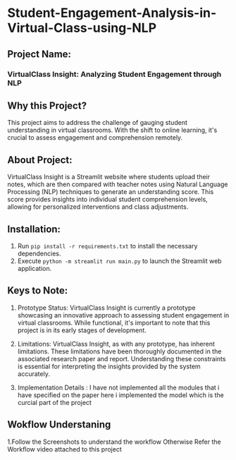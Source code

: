 # Student-Engagement-Analysis-in-Virtual-Class-using-NLP

## Project Name: 
### VirtualClass Insight: Analyzing Student Engagement through NLP

## Why this Project?
This project aims to address the challenge of gauging student understanding in virtual classrooms. With the shift to online learning, it's crucial to assess engagement and comprehension remotely.

## About Project:
VirtualClass Insight is a Streamlit website where students upload their notes, which are then compared with teacher notes using Natural Language Processing (NLP) techniques to generate an understanding score. This score provides insights into individual student comprehension levels, allowing for personalized interventions and class adjustments.

## Installation:
1. Run `pip install -r requirements.txt` to install the necessary dependencies.
2. Execute `python -m streamlit run main.py` to launch the Streamlit web application.


## Keys to Note:

1. Prototype Status: VirtualClass Insight is currently a prototype showcasing an innovative approach to assessing student engagement in virtual classrooms. While functional, it's important to note that this project is in its early stages of development.

2. Limitations: VirtualClass Insight, as with any prototype, has inherent limitations. These limitations have been thoroughly documented in the associated research paper and report. Understanding these constraints is essential for interpreting the insights provided by the system accurately.

3. Implementation Details : I have not implemented all the modules that i have specified on the paper here i implemented the model which is the curcial part of the project 

## Wokflow Understaning

1.Follow the Screenshots to understand the workflow Otherwise Refer the Workflow video attached to this project
